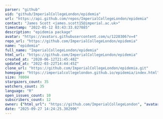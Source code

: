 ```yaml
---
parser: "github"
uid: "github/ImperialCollegeLondon/epidemia"
url: "https://api.github.com/repos/ImperialCollegeLondon/epidemia"
contact: "James Scott <james.scott15@imperial.ac.uk>"
timestamp: "2022-05-12 03:43:33.827085"
description: "epidemia package"
avatar: "https://avatars.githubusercontent.com/u/1220306?v=4"
repo_url: "https://github.com/ImperialCollegeLondon/epidemia"
name: "epidemia"
full_name: "ImperialCollegeLondon/epidemia"
html_url: "https://github.com/ImperialCollegeLondon/epidemia"
created_at: "2020-06-12T21:45:48Z"
updated_at: "2022-03-22T14:44:45Z"
clone_url: "https://github.com/ImperialCollegeLondon/epidemia.git"
homepage: "https://imperialcollegelondon.github.io/epidemia/index.html"
size: 78004
stargazers_count: 35
watchers_count: 35
language: "R"
open_issues_count: 10
subscribers_count: 12
owner: {"html_url": "https://github.com/ImperialCollegeLondon", "avatar_url": "https://avatars.githubusercontent.com/u/1220306?v=4", "login": "ImperialCollegeLondon", "type": "Organization"}
date: "2025-09-27 14:24:25.302996"
---
```

